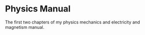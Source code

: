# Physics Manual
The first two chapters of my physics mechanics and electricity and magnetism manual.
